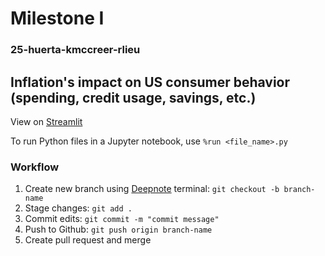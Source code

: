 # Milestone I
### 25-huerta-kmccreer-rlieu

## Inflation's impact on US consumer behavior (spending, credit usage, savings, etc.)  


View on [Streamlit](https://rlieu002-milestonei-index-4fbixl.streamlitapp.com/)

To run Python files in a Jupyter notebook, use `%run <file_name>.py`

### Workflow

1. Create new branch using [Deepnote](https://deepnote.com/workspace/milestonei-1718-e97dd873-3dfa-452c-ad11-2e190d190593/project/Untitled-project-d4e15c74-6173-42e1-9532-632717f41fb2) terminal: `git checkout -b branch-name`
2. Stage changes: `git add .`
3. Commit edits: `git commit -m "commit message"`
4. Push to Github: `git push origin branch-name`
5. Create pull request and merge